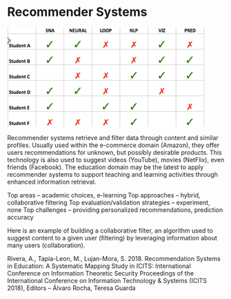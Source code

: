 # **Recommender Systems**

![GitHub Logo](Recommender.png)  


Recommender systems retrieve and filter data through content and similar profiles.  Usually used within the e-commerce domain (Amazon), they offer users recommendations for unknown, but possibly desirable products.  This technology is also used to suggest videos (YouTube), movies (NetFlix), even friends (Facebook).   The education domain may be the latest to apply recommender systems to support teaching and learning activities through enhanced information retrieval.  

Top areas – academic choices, e-learning
Top approaches – hybrid, collaborative filtering
Top evaluation/validation strategies – experiment, none
Top challenges – providing personalized recommendations, prediction accuracy

Here is an example of building a collaborative filter, an algorithm used to suggest content to a given user (filtering) by leveraging information about many users (collaboration). 

Rivera, A., Tapia-Leon, M., Lujan-Mora, S. 2018. Recommendation Systems in Education: A Systematic Mapping Study in ICITS: International Conference on Information Theoretic Security Proceedings of the International Conference on Information Technology & Systems (ICITS 2018), Editors – Álvaro Rocha, Teresa Guarda
